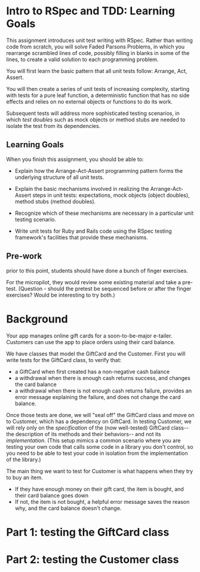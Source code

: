 # Intro to RSpec and TDD: Learning Goals

This assignment introduces unit test writing with RSpec.  Rather than
writing code from scratch, you will solve Faded Parsons Problems, in
which you rearrange scrambled lines of code, possibly filling  in
blanks in some of the lines, to create a valid solution to each
programming problem.

You will first learn the basic pattern that all unit tests follow: Arrange,
Act, Assert. 

You will then create a series of unit tests of increasing complexity,
starting with tests for a pure leaf function, a deterministic function
that has no side effects and relies on no external objects or
functions to do its work.

Subsequent tests will address more sophisticated testing scenarios, in
which _test doubles_ such as mock objects or method stubs are needed
to isolate the test from its dependencies.

## Learning Goals

When you finish this assignment, you should be able to:

* Explain how the Arrange-Act-Assert programming pattern 
forms the underlying structure of all unit tests.

* Explain the basic mechanisms involved in realizing the
Arrange-Act-Assert steps in unit tests: expectations,
mock objects (object doubles), method stubs (method doubles).

* Recognize which of these mechanisms are necessary in a particular
unit testing scenario.

* Write unit tests for Ruby and Rails code using the RSpec testing
framework's facilities that provide these mechanisms.


## Pre-work

prior to this point, students should have done a bunch of finger
exercises.

For the micropilot, they would review some existing material and take
a pre-test.  (Question - should the pretest be sequenced before or
after the finger exercises? Would be interesting to try both.)

# Background

Your app manages online gift cards for a soon-to-be-major e-tailer.
Customers can use the app to place orders using their card
balance. 

We have classes that model the GiftCard and the Customer.  First you
will write tests for the GiftCard class, to verify that:

* a GiftCard when first created has a non-negative cash balance
* a withdrawal when there is enough cash returns success, and changes
the card balance
* a withdrawal when there is not enough cash returns failure, provides
an error message explaining the failure, and does not change the card balance.

Once those tests are done, we will "seal off" the GiftCard class and move on to
Customer, which has a dependency on GiftCard.  In testing Customer, we
will rely only on the _specification_ of the (now well-tested)
GiftCard class-- the description
of its methods and their behaviors-- and not its _implementation_.
(This setup mimics a common scenario where you are testing your own
code that calls some code in a library you don't control,
so you need to be able to
test your code in isolation from the implementation of the library.)

The main thing we want to test for Customer is what happens when they
try to buy an item.

* If they have enough money on their gift card, the item is bought, and their card
balance goes down
* If not, the item is not bought, a helpful error message saves the
reason why, and the card balance doesn't change.

# Part 1: testing the GiftCard class


# Part 2: testing the Customer class
